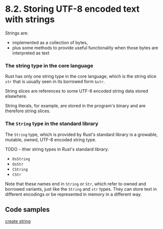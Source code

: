 # 8.2. Storing UTF-8 encoded text with strings

Strings are:

- implemented as a collection of bytes,
- plus some methods to provide useful functionality when those bytes are interpreted as text

### The string type in the core language

Rust has only one string type in the core language, which is the string slice `str` that is usually seen in its borrowed form `&str`.

String slices are references to some UTF-8 encoded string data stored elsewhere.

String literals, for example, are stored in the program's binary and are therefore string slices.

### The `String` type in the standard library

The `String` type, which is provided by Rust's standard library is a growable, mutable, owned, UTF-8 encoded string type.

TODO - ither string types in Rust's standard library:

- `OsString`
- `OsStr`
- `CString`
- `CStr`

Note that these names end in `String` or `Str`, which refer to owned and borrowed variants, just like the `String` and `str` types. They can store text in different encodings or be represented in memory in a different way.

## Code samples

[create string](./crates/create_string/src/main.rs)
